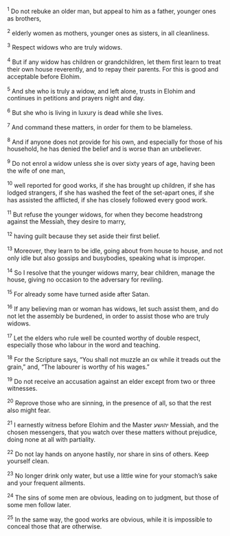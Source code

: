 <sup>1</sup> Do not rebuke an older man, but appeal to him as a father, younger ones as brothers,

<sup>2</sup> elderly women as mothers, younger ones as sisters, in all cleanliness.

<sup>3</sup> Respect widows who are truly widows.

<sup>4</sup> But if any widow has children or grandchildren, let them first learn to treat their own house reverently, and to repay their parents. For this is good and acceptable before Elohim.

<sup>5</sup> And she who is truly a widow, and left alone, trusts in Elohim and continues in petitions and prayers night and day.

<sup>6</sup> But she who is living in luxury is dead while she lives.

<sup>7</sup> And command these matters, in order for them to be blameless.

<sup>8</sup> And if anyone does not provide for his own, and especially for those of his household, he has denied the belief and is worse than an unbeliever.

<sup>9</sup> Do not enrol a widow unless she is over sixty years of age, having been the wife of one man,

<sup>10</sup> well reported for good works, if she has brought up children, if she has lodged strangers, if she has washed the feet of the set-apart ones, if she has assisted the afflicted, if she has closely followed every good work.

<sup>11</sup> But refuse the younger widows, for when they become headstrong against the Messiah, they desire to marry,

<sup>12</sup> having guilt because they set aside their first belief.

<sup>13</sup> Moreover, they learn to be idle, going about from house to house, and not only idle but also gossips and busybodies, speaking what is improper.

<sup>14</sup> So I resolve that the younger widows marry, bear children, manage the house, giving no occasion to the adversary for reviling.

<sup>15</sup> For already some have turned aside after Satan.

<sup>16</sup> If any believing man or woman has widows, let such assist them, and do not let the assembly be burdened, in order to assist those who are truly widows.

<sup>17</sup> Let the elders who rule well be counted worthy of double respect, especially those who labour in the word and teaching.

<sup>18</sup> For the Scripture says, “You shall not muzzle an ox while it treads out the grain,” and, “The labourer is worthy of his wages.”

<sup>19</sup> Do not receive an accusation against an elder except from two or three witnesses.

<sup>20</sup> Reprove those who are sinning, in the presence of all, so that the rest also might fear.

<sup>21</sup> I earnestly witness before Elohim and the Master יהושע Messiah, and the chosen messengers, that you watch over these matters without prejudice, doing none at all with partiality.

<sup>22</sup> Do not lay hands on anyone hastily, nor share in sins of others. Keep yourself clean.

<sup>23</sup> No longer drink only water, but use a little wine for your stomach’s sake and your frequent ailments.

<sup>24</sup> The sins of some men are obvious, leading on to judgment, but those of some men follow later.

<sup>25</sup> In the same way, the good works are obvious, while it is impossible to conceal those that are otherwise.

